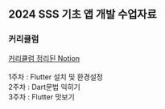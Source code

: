 ## 2024 SSS 기초 앱 개발 수업자료

### 커리큘럼
<div>
  <a href="https://clglfh.notion.site/c73e46202d6c48d88ab580f5e3b46dd3?v=a92685853c6f45aaa19aa124cb4fd310&pvs=4">커리큘럼 정리된 Notion</a>
</div>
<br>
1주차 : Flutter 설치 및 환경설정<br>
2주차 : Dart문법 익히기<br>
3주차 : Flutter 맛보기<br>
